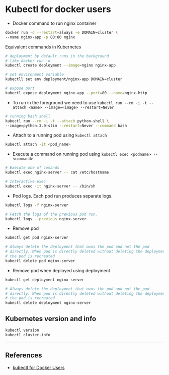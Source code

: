 # Kubectl for docker users

- Docker command to run nginx container

```bash
docker run -d --restart=always -e DOMAIN=cluster \
--name nginx-app -p 80:80 nginx
```

Equivalent commands in Kubernetes

```bash
# deployment by default runs in the background
# like docker run -d
kubectl create deployment --image=nginx nginx-app

# set environment variable
kubectll set env deployment/nginx-app DOMAIN=cluster

# expose port
kubectl expose deployment nginx-app --port=80 --name=nginx-http
```

- To run in the foreground we need to use `kubectl run --rm -i -t --attach <name> --image=<image> --restart=Never`

```bash
# running bash shell
kubectl run --rm -i -t --attach python-shell \
--image=python:3.9-slim --restart=Never --command bash
```

- Attach to a running pod using `kubectl attach`

```bash
kubectl attach -it <pod_name>
```

- Execute a command on running pod using `kubectl exec <podname> -- <command>`

```bash
# Execute one of comands
kubectl exec nginx-server -- cat /etc/hostname

# Interactive exec
kubectl exec -it nginx-server -- /bin/sh
```

- Pod logs. Each pod run produces separate logs.

```bash
kubectl logs -f nginx-server

# Fetch the logs of the previous pod run.
kubectl logs --previous nginx-server
```

- Remove pod

```bash
kubectl get pod nginx-server

# Always delete the deployment that owns the pod and not the pod
# directly. When pod is directly deleted without deleting the deployment
# the pod is recreated
kubectl delete pod nginx-server
```

- Remove pod when deployed using deployment

```bash
kubectl get deployment nginx-server

# Always delete the deployment that owns the pod and not the pod
# directly. When pod is directly deleted without deleting the deployment
# the pod is recreated
kubectl delete deployment nginx-server
```

## Kubernetes version and info

```bash
kubectl version
kubectl cluster-info
```

---

## References

- [kubectl for Docker Users](https://kubernetes.io/docs/reference/kubectl/docker-cli-to-kubectl/)
